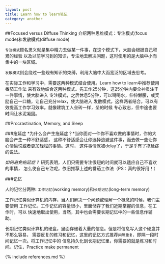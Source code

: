 ```yaml
---
layout: post
title: Learn how to learn笔记
category: another
---
```


##Focused versus Diffuse Thinking
介绍两种思维模式：专注模式(focus mode)和发散模式(diffuse mode)

`专注模式`顾名思义就是集中精力去做某一件事，在这个模式下，大脑会根据自己积累的经验
以及以前学习到的知识，专注地去解决问题，这时使用的是大脑中小而集中的一块区域。

`发散模式`则会绕过一些现有知识的束缚，利用大脑中大而宽泛的区域去思考。

在实际工作和学习中，需要这两种模式结合使用。Learn how to learn中推荐使用番茄工作法
来有效地结合这两种模式。先工作25分钟，这25分钟内要全神贯注干一件事情，使大脑进入
专注模式，之后休息5分钟，可以喝喝水，伸伸懒腰，或奖励自己一口糖，让自己充分relax，使大脑进入
发散模式，这样两者结合，可以有效提高工作学习效率。就像建筑工人垒砖一样，垒的时候
专心致志，但中途也要时间让水泥凝固。


##Procrastination, Memory, and Sleep

###拖延症
*为什么会产生拖延症？*当你面对一件你不喜欢做的事情时，你的大脑会产生一种不舒适感，
这种不舒适感会让你选择逃避这件事，而去做一些让你心情愉悦或者更加轻松的事情。这时，
这件事情就被delay了，于是乎有了拖延症的说法。

*如何避免拖延症？* 研究表明，人们只需要专注很短的时间就可以适应自己不喜欢的事情，
怎么使自己专注呢，依旧推荐上述的番茄工作法（PS：真的很好用！）


###记忆

人的记忆分两种: `工作记忆`(working memory)和`长期记忆`(long-term memory)

工作记忆类似计算机的内存，当人们解决一个问题或理解一个概念的时候，我们主要使用
工作记忆。工作记忆的容量很小，里面储存了我们近期掌握的信息，在工作时，可以
快速地取出使用，当然，其中也会需要长期记忆中的一些信息作辅助。

长期记忆类似计算机的硬盘，里面存储着大量的信息。但是将信息写入这个硬盘并不那么容易，
需要反复的练习和记忆，这里的记忆方式推荐`间隔重复`，即隔一段时间记忆一次。将工作记忆中的
信息持久化到长期记忆里，你需要的就是练习和时间。记住，Practice make permanent

{% include references.md %}
